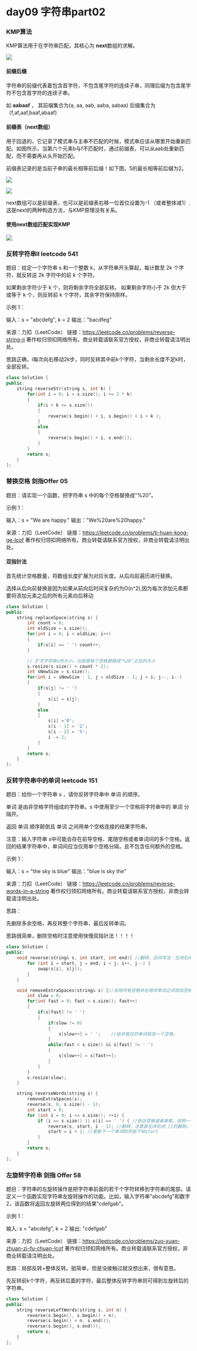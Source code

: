 #  day09 字符串part02

### KMP算法

KMP算法用于在字符串匹配，其核心为 **next**数组的求解。

![](https://code-thinking.cdn.bcebos.com/gifs/KMP%E7%B2%BE%E8%AE%B21.gif)

#### 前缀后缀

字符串的前缀代表着包含首字符，不包含尾字符的连续子串，同理后缀为包含尾字符不包含首字符的连续子串。

如 **aabaaf**  ， 其前缀集合为(a, aa, aab, aaba, aabaa) 后缀集合为（f,af,aaf,baaf,abaaf)

#### 前缀表（next数组）

用于回退的，它记录了模式串与主串不匹配的时候，模式串应该从哪里开始重新匹配。如图所示，当第六个元素b与f不匹配时，通过前缀表，可以从aab处重新匹配，而不需要再从头开始匹配。

前缀表记录的是当前子串的最长相等前后缀！如下图，5的最长相等前后缀为2。

![](https://code-thinking.cdn.bcebos.com/pics/KMP%E7%B2%BE%E8%AE%B21.png)

![](https://code-thinking.cdn.bcebos.com/pics/KMP%E7%B2%BE%E8%AE%B28.png)

next数组可以是前缀表，也可以是前缀表右移一位首位设置为-1 （或者整体减1）.这是next的两种构造方法，与KMP原理没有关系。

#### 使用next数组匹配实现KMP

![](https://code-thinking.cdn.bcebos.com/gifs/KMP%E7%B2%BE%E8%AE%B24.gif)

### 反转字符串II leetcode 541

题目：给定一个字符串 s 和一个整数 k，从字符串开头算起，每计数至 2k 个字符，就反转这 2k 字符中的前 k 个字符。

如果剩余字符少于 k 个，则将剩余字符全部反转。
如果剩余字符小于 2k 但大于或等于 k 个，则反转前 k 个字符，其余字符保持原样。


示例 1：

输入：s = "abcdefg", k = 2
输出："bacdfeg"

来源：力扣（LeetCode）
链接：https://leetcode.cn/problems/reverse-string-ii
著作权归领扣网络所有。商业转载请联系官方授权，非商业转载请注明出处。

思路正确，i每次向右移动2k步，同时反转其中前k个字符，当剩余长度不足k时，全部反转。

```c++
class Solution {
public:
    string reverseStr(string s, int k) {
        for(int i = 0; i < s.size(); i += 2 * k)
        {
            if(i + k <= s.size())
            {
                reverse(s.begin() + i, s.begin() + i + k );
            }
            else
            {
                reverse(s.begin() + i, s.end());
            }
        }
        return s;
    }
};
```

### 替换空格 剑指Offer 05

题目：请实现一个函数，把字符串 s 中的每个空格替换成"%20"。

 

示例 1：

输入：s = "We are happy."
输出："We%20are%20happy."

来源：力扣（LeetCode）
链接：https://leetcode.cn/problems/ti-huan-kong-ge-lcof
著作权归领扣网络所有。商业转载请联系官方授权，非商业转载请注明出处。

#### 双指针法

首先统计空格数量，将数组长度扩展为对应长度。从后向前遍历进行替换。

选择从后向前替换是因为如果从前向后时间复杂的为O(n^2),因为每次添加元素都要将添加元素之后的所有元素向后移动

```C++
class Solution {
public:
    string replaceSpace(string s) {
        int count = 0;
        int oldSize = s.size();
        for(int i = 0; i < oldSize; i++)
        {
            if(s[i] == ' ') count++;
        }

        // 扩充字符串s的大小，也就是每个空格替换成"%20"之后的大小
        s.resize(s.size() + count * 2);
        int sNewSize = s.size();
        for(int i = sNewSize - 1, j = oldSize - 1; j < i; j--, i--)
        {
            if(s[j] != ' ')
            {
                s[i] = s[j];
            }
            else
            {
                s[i] ='0';
                s[i - 1] = '2';
                s[i - 2] = '%';
                i -= 2;
            }
        }
        return s;
    }
};
```



### 反转字符串中的单词 leetcode 151

题目：给你一个字符串 s ，请你反转字符串中 单词 的顺序。

单词 是由非空格字符组成的字符串。s 中使用至少一个空格将字符串中的 单词 分隔开。

返回 单词 顺序颠倒且 单词 之间用单个空格连接的结果字符串。

注意：输入字符串 s中可能会存在前导空格、尾随空格或者单词间的多个空格。返回的结果字符串中，单词间应当仅用单个空格分隔，且不包含任何额外的空格。

示例 1：

输入：s = "the sky is blue"
输出："blue is sky the"

来源：力扣（LeetCode）
链接：https://leetcode.cn/problems/reverse-words-in-a-string
著作权归领扣网络所有。商业转载请联系官方授权，非商业转载请注明出处。

思路：

先删除多余空格，再反转整个字符串，最后反转单词。

思路很简单，删除空格时注意使用快慢双指针法！！！！



```C++
class Solution {
public:
    void reverse(string& s, int start, int end){ //翻转，区间写法：左闭右闭 []
        for (int i = start, j = end; i < j; i++, j--) {
            swap(s[i], s[j]);
        }
    }

    void removeExtraSpaces(string& s) {//去除所有空格并在相邻单词之间添加空格, 快慢指针。
        int slow = 0;
        for(int fast = 0; fast < s.size(); fast++)
        {
            if(s[fast] != ' ')
            {
                if(slow != 0)
                {
                    s[slow++] = ' ';    //给非首位的单词前加一个空格。
                }
                while(fast < s.size() && s[fast] != ' ')
                {
                    s[slow++] = s[fast++];
                }
            }
        }
        s.resize(slow);
    }

    string reverseWords(string s) {
        removeExtraSpaces(s);
        reverse(s, 0, s.size() - 1);
        int start = 0;
        for (int i = 0; i <= s.size(); ++i) {
            if (i == s.size() || s[i] == ' ') { //到达空格或者串尾，说明一个单词结束。进行翻转。
                reverse(s, start, i - 1); //翻转，注意是左闭右闭 []的翻转。
                start = i + 1; //更新下一个单词的开始下标start
            }
        }
        return s;
    }
};
```

### 左旋转字符串 剑指 Offer 58

题目：字符串的左旋转操作是把字符串前面的若干个字符转移到字符串的尾部。请定义一个函数实现字符串左旋转操作的功能。比如，输入字符串"abcdefg"和数字2，该函数将返回左旋转两位得到的结果"cdefgab"。

示例 1：

输入: s = "abcdefg", k = 2
输出: "cdefgab"

来源：力扣（LeetCode）
链接：https://leetcode.cn/problems/zuo-xuan-zhuan-zi-fu-chuan-lcof
著作权归领扣网络所有。商业转载请联系官方授权，非商业转载请注明出处。

思路：局部反转+整体反转。挺简单，但是没接触过就没想出来，很有意思。

先反转前k个字符，再反转后面的字符，最后整体反转字符串则可得到左旋转后的字符串。

```C++
class Solution {
public:
    string reverseLeftWords(string s, int n) {
        reverse(s.begin(), s.begin() + n);
        reverse(s.begin() + n, s.end());
        reverse(s.begin(), s.end());
        return s;
    }
};
```

